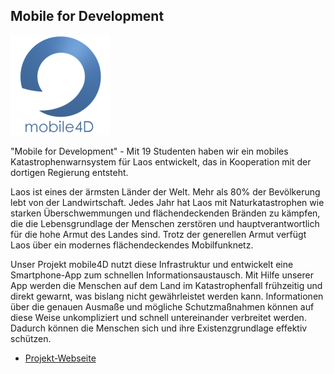 ## Mobile for Development

<p class="logo"><img src="assets/img/mobile4d.png" /></p>

"Mobile for Development"  -  Mit 19 Studenten haben wir ein mobiles 
Katastrophenwarnsystem für Laos entwickelt, das in Kooperation mit der dortigen 
Regierung entsteht.

Laos ist eines der ärmsten Länder der Welt. Mehr als 80% der Bevölkerung lebt 
von der Landwirtschaft. Jedes Jahr hat Laos mit Naturkatastrophen wie starken 
Überschwemmungen und flächendeckenden Bränden zu kämpfen, die die 
Lebensgrundlage der Menschen zerstören und hauptverantwortlich für die hohe 
Armut des Landes sind. Trotz der generellen Armut verfügt Laos über ein modernes 
flächendeckendes Mobilfunknetz.

Unser Projekt mobile4D nutzt diese Infrastruktur und entwickelt eine 
Smartphone-App zum schnellen Informationsaustausch. Mit Hilfe unserer App werden 
die Menschen auf dem Land im Katastrophenfall frühzeitig und direkt gewarnt, was 
bislang nicht gewährleistet werden kann. Informationen über die genauen Ausmaße 
und mögliche Schutzmaßnahmen können auf diese Weise unkompliziert und schnell 
untereinander verbreitet werden. Dadurch können die Menschen sich und ihre 
Existenzgrundlage effektiv schützen.

- [Projekt-Webseite](http://mobile4d.capacitylab.org/)
